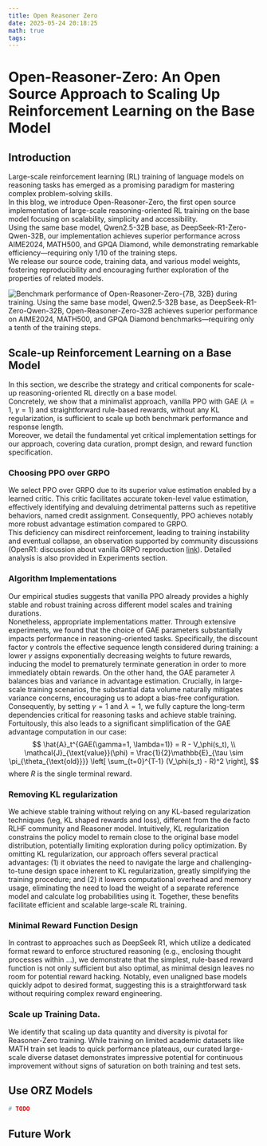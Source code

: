 ```yaml
---
title: Open Reasoner Zero
date: 2025-05-24 20:18:25
math: true
tags:
---
```


# Open-Reasoner-Zero: An Open Source Approach to Scaling Up Reinforcement Learning on the Base Model

## Introduction
Large-scale reinforcement learning (RL) training of language models on reasoning tasks has emerged as a promising paradigm for mastering complex problem-solving skills.  
In this blog, we introduce Open-Reasoner-Zero, the first open source implementation of large-scale reasoning-oriented RL training on the base model focusing on scalability, simplicity and accessibility.  
Using the same base model, Qwen2.5-32B base, as DeepSeek-R1-Zero-Qwen-32B, our implementation achieves superior performance across AIME2024, MATH500, and GPQA Diamond, while demonstrating remarkable efficiency—requiring only 1/10 of the training steps.  
We release our source code, training data, and various model weights, fostering reproducibility and encouraging further exploration of the properties of related models.

![Benchmark performance of Open-Reasoner-Zero-\{7B, 32B\} during training. Using the same base model, Qwen2.5-32B base, as DeepSeek-R1-Zero-Qwen-32B, Open-Reasoner-Zero-32B achieves superior performance on AIME2024, MATH500, and GPQA Diamond benchmarks—requiring only a tenth of the training steps.](./Open-Reasoner-Zero/1_orz_teaser_0321.png)


<!-- This is the way to actually render the image in the hexo blog -->
<!-- <figure>
  <img src="{% asset_path 1_orz_teaser_0321.png %}"">
  <figcaption>Evaluation performance of Open-Reasoner-Zero-\{7B, 32B\} on benchmarks (averaged on 16 responses) during training. Using the same base model, Qwen2.5-32B base, as DeepSeek-R1-Zero-Qwen-32B, Open-Reasoner-Zero-32B achieves superior performance on AIME2024, MATH500, and GPQA Diamond benchmarks—requiring only a tenth of the training steps.</figcaption>
</figure> -->


## Scale-up Reinforcement Learning on a Base Model
In this section, we describe the strategy and critical components for scale-up reasoning-oriented RL directly on a base model.  
Concretely, we show that a minimalist approach, vanilla PPO with GAE ($\lambda=1$, $\gamma=1$) and straightforward rule-based rewards, without any KL regularization, is sufficient to scale up both benchmark performance and response length.   
Moreover, we detail the fundamental yet critical implementation settings for our approach, covering data curation, prompt design, and reward function specification.

### Choosing PPO over GRPO
We select PPO over GRPO due to its superior value estimation enabled by a learned critic. This critic facilitates accurate token-level value estimation, effectively identifying and devaluing detrimental patterns such as repetitive behaviors, named credit assignment. Consequently, PPO achieves notably more robust advantage estimation compared to GRPO.   
This deficiency can misdirect reinforcement, leading to training instability and eventual collapse, an observation supported by community discussions (OpenR1: discussion about vanilla GRPO reproduction [link](https://huggingface.co/spaces/open-r1/README/discussions/20\#67ef94b84e6c9e7404c1e1df)). Detailed analysis is also provided in Experiments section.

### Algorithm Implementations
Our empirical studies suggests that vanilla PPO already provides a highly stable and robust training across different model scales and training durations.  
Nonetheless, appropriate implementations matter. 
Through extensive experiments, we found that the choice of GAE parameters substantially impacts performance in reasoning-oriented tasks. 
Specifically, the discount factor $\gamma$ controls the effective sequence length considered during training: a lower $\gamma$ assigns exponentially decreasing weights to future rewards, inducing the model to prematurely terminate generation in order to more immediately obtain rewards.
On the other hand, the GAE parameter $\lambda$ balances bias and variance in advantage estimation. Crucially, in large-scale training scenarios, the substantial data volume naturally mitigates variance concerns, encouraging us to adopt a bias-free configuration.
Consequently, by setting $\gamma=1$ and $\lambda=1$, we fully capture the long-term dependencies critical for reasoning tasks and achieve stable training.
Fortuitously, this also leads to a significant simplification of the GAE advantage computation in our case:   
$$
\hat{A}_t^{GAE(\gamma=1, \lambda=1)} = R - V_\phi(s_t), \\
\mathcal{J}_{\text{value}}(\phi) = \frac{1}{2}\mathbb{E}_{\tau \sim \pi_{\theta_{\text{old}}}} \left[ \sum_{t=0}^{T-1} (V_\phi(s_t) - R)^2 \right], 
$$
where $R$ is the single terminal reward. 


### Removing KL regularization
We achieve stable training without relying on any KL-based regularization techniques (\eg, KL shaped rewards and loss), different from the de facto RLHF community and Reasoner model. 
Intuitively, KL regularization constrains the policy model to remain close to the original base model distribution, potentially limiting exploration during policy optimization. 
By omitting KL regularization, our approach offers several practical advantages: (1) it obviates the need to navigate the large and challenging-to-tune design space inherent to KL regularization, greatly simplifying the training procedure; and (2) it lowers computational overhead and memory usage, eliminating the need to load the weight of a separate reference model and calculate log probabilities using it. 
Together, these benefits facilitate efficient and scalable large-scale RL training.

### Minimal Reward Function Design
In contrast to approaches such as DeepSeek R1, which utilize a dedicated format reward to enforce structured reasoning (e.g., enclosing thought processes within <think>...</think>), we demonstrate that the simplest, rule-based reward function is not only sufficient but also optimal, as minimal design leaves no room for potential reward hacking.
Notably, even unaligned base models quickly adpot to desired format, suggesting this is a straightforward task without requiring complex reward engineering.

### Scale up Training Data.
We identify that scaling up data quantity and diversity is pivotal for Reasoner-Zero training. While training on limited academic datasets like MATH train set leads to quick performance plateaus, our curated large-scale diverse dataset demonstrates impressive potential for continuous improvement without signs of saturation on both training and test sets.



## Use ORZ Models
```python
# TODO
```

## Future Work
